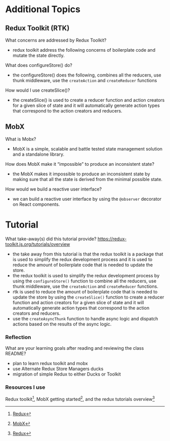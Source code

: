 # Additional Topics

## Redux Toolkit (RTK)

What concerns are addressed by Redux Toolkit?

- redux toolkit address the following concerns of boilerplate code and mutate the state directly.

What does configureStore() do?

- the configureStore() does the following, combines all the reducers, use thunk middleware, use the `createAction` and `createReducer` functions

How would I use createSlice()?

- the createSlice() is used to create a reducer function and action creators for a given slice of state and it will automatically generate action types that correspond to the action creators and reducers.

## MobX

What is Mobx?

- MobX is a simple, scalable and battle tested state management solution and a standalone library.

How does MobX make it “impossible” to produce an inconsistent state?

- the MobX makes it impossible to produce an inconsistent state by making sure that all the state is derived from the minimal possible state.

How would we build a reactive user interface?

- we can build a reactive user interface by using the `@observer` decorator on React components.

# Tutorial

What take-away(s) did this tutorial provide?
https://redux-toolkit.js.org/tutorials/overview

- the take away from this tutorial is that the redux toolkit is a package that is used to simplify the redux development process and it is used to reduce the amount of boilerplate code that is needed to update the store.
- the redux toolkit is used to simplify the redux development process by using the `configureStore()` function to combine all the reducers, use thunk middleware, use the `createAction` and `createReducer` functions.
- rtk is used to reduce the amount of boilerplate code that is needed to update the store by using the `createSlice()` function to create a reducer function and action creators for a given slice of state and it will automatically generate action types that correspond to the action creators and reducers.
- use the `createAsyncThunk` function to handle async logic and dispatch actions based on the results of the async logic.

### Reflection

What are your learning goals after reading and reviewing the class README?

- plan to learn redux toolkit and mobx
- use Alternate Redux Store Managers ducks
- migration of simple Redux to either Ducks or Toolkit

### Resources I use

Redux toolkit[^1], MobX getting started[^2], and the redux tutorials overview[^3]

[^1]: [Redux](https://redux-toolkit.js.org/introduction/getting-started)
[^2]: [MobX](https://mobx.js.org/getting-started.html)
[^3]: [Redux](https://redux-toolkit.js.org/tutorials/overview/)
